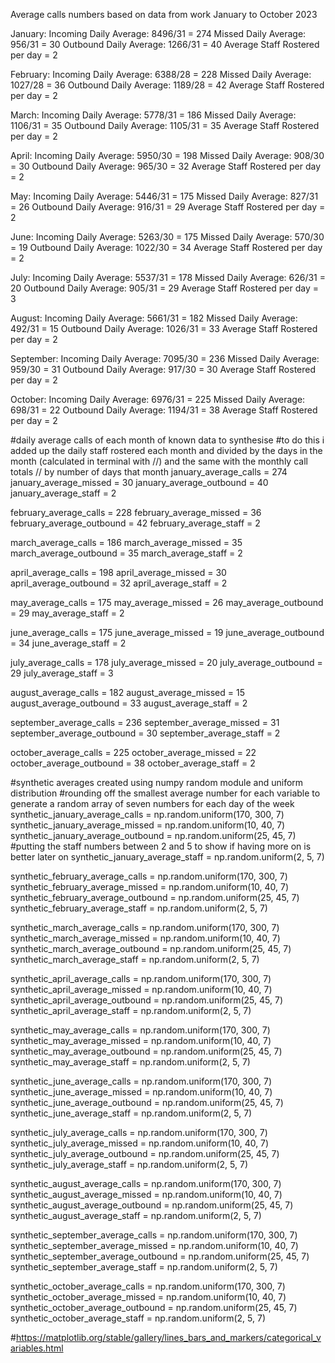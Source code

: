 Average calls numbers based on data from work January to October 2023

January:
Incoming Daily Average: 8496/31 = 274
Missed Daily Average: 956/31 = 30
Outbound Daily Average: 1266/31 = 40
Average Staff Rostered per day = 2

February:
Incoming Daily Average: 6388/28 = 228
Missed Daily Average: 1027/28 = 36
Outbound Daily Average: 1189/28 = 42
Average Staff Rostered per day = 2

March:
Incoming Daily Average: 5778/31 = 186
Missed Daily Average: 1106/31 = 35
Outbound Daily Average: 1105/31 = 35
Average Staff Rostered per day = 2

April:
Incoming Daily Average: 5950/30 = 198
Missed Daily Average: 908/30 = 30
Outbound Daily Average: 965/30 = 32
Average Staff Rostered per day = 2

May:
Incoming Daily Average: 5446/31 = 175
Missed Daily Average: 827/31 = 26
Outbound Daily Average: 916/31 = 29
Average Staff Rostered per day = 2

June:
Incoming Daily Average: 5263/30 = 175
Missed Daily Average: 570/30 = 19
Outbound Daily Average: 1022/30 = 34
Average Staff Rostered per day = 2

July:
Incoming Daily Average: 5537/31 = 178
Missed Daily Average: 626/31 = 20
Outbound Daily Average: 905/31 = 29
Average Staff Rostered per day = 3

August:
Incoming Daily Average: 5661/31 = 182
Missed Daily Average: 492/31 = 15
Outbound Daily Average: 1026/31 = 33
Average Staff Rostered per day = 2

September:
Incoming Daily Average: 7095/30 = 236
Missed Daily Average: 959/30 = 31
Outbound Daily Average: 917/30 = 30
Average Staff Rostered per day = 2

October:
Incoming Daily Average: 6976/31 = 225
Missed Daily Average: 698/31 = 22
Outbound Daily Average: 1194/31 = 38
Average Staff Rostered per day = 2

#daily average calls of each month of known data to synthesise
#to do this i added up the daily staff rostered each month and divided by the days in the month (calculated in terminal with //) and the same with the monthly call totals // by number of days that month
january_average_calls = 274
january_average_missed = 30
january_average_outbound = 40 
january_average_staff = 2

february_average_calls = 228
february_average_missed = 36
february_average_outbound = 42
february_average_staff = 2

march_average_calls = 186
march_average_missed = 35
march_average_outbound = 35
march_average_staff = 2

april_average_calls = 198
april_average_missed = 30
april_average_outbound = 32
april_average_staff = 2

may_average_calls = 175
may_average_missed = 26
may_average_outbound = 29
may_average_staff = 2

june_average_calls = 175
june_average_missed = 19
june_average_outbound = 34
june_average_staff = 2

july_average_calls = 178
july_average_missed = 20
july_average_outbound = 29
july_average_staff = 3

august_average_calls = 182
august_average_missed = 15
august_average_outbound = 33
august_average_staff = 2

september_average_calls = 236
september_average_missed = 31
september_average_outbound = 30
september_average_staff = 2

october_average_calls = 225
october_average_missed = 22
october_average_outbound = 38
october_average_staff = 2

#synthetic averages created using numpy random module and uniform distribution
#rounding off the smallest average number for each variable to generate a random array of seven numbers for each day of the week
synthetic_january_average_calls = np.random.uniform(170, 300, 7)
synthetic_january_average_missed = np.random.uniform(10, 40, 7)
synthetic_january_average_outbound = np.random.uniform(25, 45, 7)
#putting the staff numbers between 2 and 5 to show if having more on is better later on
synthetic_january_average_staff = np.random.uniform(2, 5, 7)

synthetic_february_average_calls = np.random.uniform(170, 300, 7)
synthetic_february_average_missed = np.random.uniform(10, 40, 7)
synthetic_february_average_outbound = np.random.uniform(25, 45, 7)
synthetic_february_average_staff = np.random.uniform(2, 5, 7)

synthetic_march_average_calls = np.random.uniform(170, 300, 7)
synthetic_march_average_missed = np.random.uniform(10, 40, 7)
synthetic_march_average_outbound = np.random.uniform(25, 45, 7)
synthetic_march_average_staff = np.random.uniform(2, 5, 7)

synthetic_april_average_calls = np.random.uniform(170, 300, 7)
synthetic_april_average_missed = np.random.uniform(10, 40, 7)
synthetic_april_average_outbound = np.random.uniform(25, 45, 7)
synthetic_april_average_staff = np.random.uniform(2, 5, 7)

synthetic_may_average_calls = np.random.uniform(170, 300, 7)
synthetic_may_average_missed = np.random.uniform(10, 40, 7)
synthetic_may_average_outbound = np.random.uniform(25, 45, 7)
synthetic_may_average_staff = np.random.uniform(2, 5, 7)

synthetic_june_average_calls = np.random.uniform(170, 300, 7)
synthetic_june_average_missed = np.random.uniform(10, 40, 7)
synthetic_june_average_outbound = np.random.uniform(25, 45, 7)
synthetic_june_average_staff = np.random.uniform(2, 5, 7)

synthetic_july_average_calls = np.random.uniform(170, 300, 7)
synthetic_july_average_missed = np.random.uniform(10, 40, 7)
synthetic_july_average_outbound = np.random.uniform(25, 45, 7)
synthetic_july_average_staff = np.random.uniform(2, 5, 7)

synthetic_august_average_calls = np.random.uniform(170, 300, 7)
synthetic_august_average_missed = np.random.uniform(10, 40, 7)
synthetic_august_average_outbound = np.random.uniform(25, 45, 7)
synthetic_august_average_staff = np.random.uniform(2, 5, 7)

synthetic_september_average_calls = np.random.uniform(170, 300, 7)
synthetic_september_average_missed = np.random.uniform(10, 40, 7)
synthetic_september_average_outbound = np.random.uniform(25, 45, 7)
synthetic_september_average_staff = np.random.uniform(2, 5, 7)

synthetic_october_average_calls = np.random.uniform(170, 300, 7)
synthetic_october_average_missed = np.random.uniform(10, 40, 7)
synthetic_october_average_outbound = np.random.uniform(25, 45, 7)
synthetic_october_average_staff = np.random.uniform(2, 5, 7)

#https://matplotlib.org/stable/gallery/lines_bars_and_markers/categorical_variables.html
